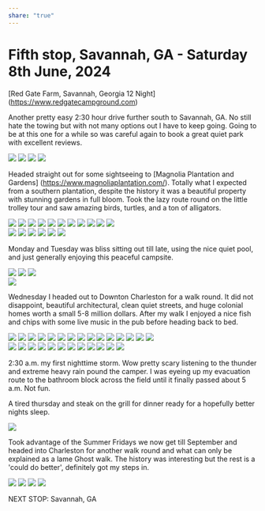 ```yaml
---
share: "true"
---
```

<!--
published: 2024-06-24
image: https://library.wamphlett.net/photos/vamphlett/blog/5/L/IMG_4812.jpg
title: Fourth stop, Saturday 2nd June, 2024
slug: June2
next: Savannah, GA
-->
# Fifth stop, Savannah, GA - Saturday 8th June, 2024


[Red Gate Farm, Savannah, Georgia 12 Night] (https://www.redgatecampground.com)

Another pretty easy 2:30 hour drive further south to Savannah, GA. No still hate the towing but with not many options out I have to keep going.
Going to be at this one for a while so was careful again to book a great quiet park with excellent reviews.

<div class="images really small">
<img src="https://library.wamphlett.net/photos/vamphlett/blog/5/L/IMG_4736.jpg" />
<img src="https://library.wamphlett.net/photos/vamphlett/blog/5/L/IMG_4739.jpg" />
<img src="https://library.wamphlett.net/photos/vamphlett/blog/5/L/IMG_4781.jpg" />
<img src="https://library.wamphlett.net/photos/vamphlett/blog/5/L/IMG_4784.jpg" />
</div>

Headed straight out for some sightseeing to [Magnolia Plantation and Gardens] (https://www.magnoliaplantation.com/). Totally what I expected from a southern plantation, despite the history it was a beautiful property with stunning gardens in full bloom. Took the lazy route round on the little trolley tour and saw amazing birds, turtles, and a ton of alligators.
<div class="images really small">
<img src="https://library.wamphlett.net/photos/vamphlett/blog/5/P/IMG_4746.jpg" />
<img src="https://library.wamphlett.net/photos/vamphlett/blog/5/P/IMG_4754.jpg" />
<img src="https://library.wamphlett.net/photos/vamphlett/blog/5/P/IMG_4756.jpg" />
<img src="https://library.wamphlett.net/photos/vamphlett/blog/5/P/IMG_4750.jpg" />
<img src="https://library.wamphlett.net/photos/vamphlett/blog/5/P/IMG_4753.jpg" />
<img src="https://library.wamphlett.net/photos/vamphlett/blog/5/P/IMG_4759.jpg" />
<img src="https://library.wamphlett.net/photos/vamphlett/blog/5/P/IMG_4768.jpg" />
<img src="https://library.wamphlett.net/photos/vamphlett/blog/5/P/IMG_4769.jpg" />
<img src="https://library.wamphlett.net/photos/vamphlett/blog/5/P/IMG_4770.jpg" />
<img src="https://library.wamphlett.net/photos/vamphlett/blog/5/P/IMG_4771.jpg" />
<img src="https://library.wamphlett.net/photos/vamphlett/blog/5/P/IMG_4773.jpg" />
</div>
<div class="images really small">
<img src="https://library.wamphlett.net/photos/vamphlett/blog/5/L/IMG_4740.jpg" />
<img src="https://library.wamphlett.net/photos/vamphlett/blog/5/L/IMG_4758.jpg" />
<img src="https://library.wamphlett.net/photos/vamphlett/blog/5/L/IMG_4772.jpg" />
<img src="https://library.wamphlett.net/photos/vamphlett/blog/5/L/IMG_4774.jpg" />
<img src="https://library.wamphlett.net/photos/vamphlett/blog/5/L/IMG_4760.jpg" />
<img src="https://library.wamphlett.net/photos/vamphlett/blog/5/L/IMG_4762.jpg" />
</div>

Monday and Tuesday was bliss sitting out till late, using the nice quiet pool, and just generally enjoying this peaceful campsite.

<div class="images really small">
<img src="https://library.wamphlett.net/photos/vamphlett/blog/5/L/IMG_1111.jpg" />
<img src="https://library.wamphlett.net/photos/vamphlett/blog/5/L/IMG_4800.jpg" />
<img src="https://library.wamphlett.net/photos/vamphlett/blog/5/L/IMG_4787.jpg" />
</div>
<div class="images really small">
<img src="https://library.wamphlett.net/photos/vamphlett/blog/5/P/IMG_4790.jpg" />
</div>

Wednesday I headed out to Downton Charleston for a walk round. It did not disappoint, beautiful architectural, clean quiet streets, and huge colonial homes worth a small 5-8 million dollars. After my walk I enjoyed a nice fish and chips with some live music in the pub before heading back to bed.

<div class="images really small">
<img src="https://library.wamphlett.net/photos/vamphlett/blog/5/P/IMG_4808.jpg" />
<img src="https://library.wamphlett.net/photos/vamphlett/blog/5/P/IMG_4810.jpg" />
<img src="https://library.wamphlett.net/photos/vamphlett/blog/5/P/IMG_4813.jpg" />
<img src="https://library.wamphlett.net/photos/vamphlett/blog/5/P/IMG_4817.jpg" />
<img src="https://library.wamphlett.net/photos/vamphlett/blog/5/P/IMG_4821.jpg" />
<img src="https://library.wamphlett.net/photos/vamphlett/blog/5/P/IMG_4822.jpg" />
<img src="https://library.wamphlett.net/photos/vamphlett/blog/5/P/IMG_4826.jpg" />
<img src="https://library.wamphlett.net/photos/vamphlett/blog/5/P/IMG_4827.jpg" />
<img src="https://library.wamphlett.net/photos/vamphlett/blog/5/P/IMG_4828.jpg" />
<img src="https://library.wamphlett.net/photos/vamphlett/blog/5/P/IMG_4831.jpg" />
<img src="https://library.wamphlett.net/photos/vamphlett/blog/5/P/IMG_4852.jpg" />
<img src="https://library.wamphlett.net/photos/vamphlett/blog/5/P/IMG_4855.jpg" />
<img src="https://library.wamphlett.net/photos/vamphlett/blog/5/P/IMG_4856.jpg" />
<img src="https://library.wamphlett.net/photos/vamphlett/blog/5/P/IMG_4867.jpg" />
<img src="https://library.wamphlett.net/photos/vamphlett/blog/5/P/IMG_4869.jpg" />
</div>
<div class="images really small">
<img src="https://library.wamphlett.net/photos/vamphlett/blog/5/L/IMG_4807.jpg" />
<img src="https://library.wamphlett.net/photos/vamphlett/blog/5/L/IMG_4809.jpg" />
<img src="https://library.wamphlett.net/photos/vamphlett/blog/5/L/IMG_4811.jpg" />
<img src="https://library.wamphlett.net/photos/vamphlett/blog/5/L/IMG_4812.jpg" />
<img src="https://library.wamphlett.net/photos/vamphlett/blog/5/L/IMG_4814.jpg" />
<img src="https://library.wamphlett.net/photos/vamphlett/blog/5/L/IMG_4816.jpg" />
<img src="https://library.wamphlett.net/photos/vamphlett/blog/5/L/IMG_4818.jpg" />
<img src="https://library.wamphlett.net/photos/vamphlett/blog/5/L/IMG_4820.jpg" />
<img src="https://library.wamphlett.net/photos/vamphlett/blog/5/L/IMG_4823.jpg" />
<img src="https://library.wamphlett.net/photos/vamphlett/blog/5/L/IMG_4824.jpg" />
<img src="https://library.wamphlett.net/photos/vamphlett/blog/5/L/IMG_4833.jpg" />
<img src="https://library.wamphlett.net/photos/vamphlett/blog/5/L/IMG_4834.jpg" />
</div>

2:30 a.m. my first nighttime storm. Wow pretty scary listening to the thunder and extreme heavy rain pound the camper.  I was eyeing up my evacuation route to the bathroom block across the field until it finally passed about 5 a.m.  Not fun. 

A tired thursday and steak on the grill for dinner ready for a hopefully better nights sleep.
<div class="images small">
<img src="https://library.wamphlett.net/photos/vamphlett/blog/5/L/IMG_4848.jpg" />
</div>

Took advantage of the Summer Fridays we now get till September and headed into Charleston for another walk round and what can only be explained as a lame Ghost walk. The history was interesting but the rest is a 'could do better', definitely got my steps in.

<div class="images really small">
<img src="https://library.wamphlett.net/photos/vamphlett/blog/5/L/IMG_4854.jpg" />
<img src="https://library.wamphlett.net/photos/vamphlett/blog/5/L/IMG_4857.jpg" />
<img src="https://library.wamphlett.net/photos/vamphlett/blog/5/L/IMG_4858.jpg" />
<img src="https://library.wamphlett.net/photos/vamphlett/blog/5/L/IMG_4860.jpg" />
</div>

NEXT STOP: Savannah, GA
